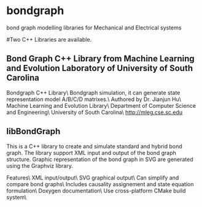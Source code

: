 # bondgraph
bond graph modelling libraries for Mechanical and Electrical systems


#Two C++ Libraries are available.


## Bond Graph C++ Library from Machine Learning and Evolution Laboratory of University of South Carolina

Bondgraph C++ Library\\
Bondgraph simulation, it can generate state representation model A/B/C/D matrixes.\\
Authored by Dr. Jianjun Hu\\
Machine Learning and Evolution Library\\
Department of Computer Science and Engineering\\
University of South Carolina\\
http://mleg.cse.sc.edu


## libBondGraph
This is a C++ library to create and simulate standard and hybrid bond graph. The library support XML input and output of the bond graph structure. Graphic representation of the bond graph in SVG are generated using the Graphviz library. 

Features\\
XML input/output\\
SVG graphical output\\
Can simplify and compare bond graphs\\
Includes causality assignement and state equation formulation\\
Doxygen documentation\\
Use cross-platform CMake build system\\

